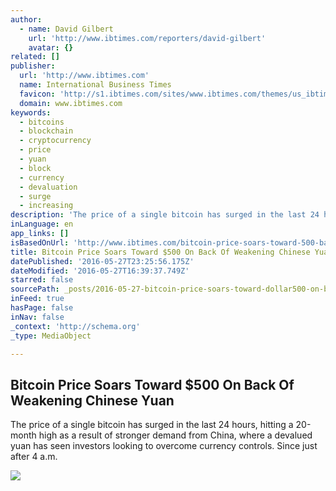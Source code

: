 ```yaml
---
author:
  - name: David Gilbert
    url: 'http://www.ibtimes.com/reporters/david-gilbert'
    avatar: {}
related: []
publisher:
  url: 'http://www.ibtimes.com'
  name: International Business Times
  favicon: 'http://s1.ibtimes.com/sites/www.ibtimes.com/themes/us_ibtimes/favicon.ico'
  domain: www.ibtimes.com
keywords:
  - bitcoins
  - blockchain
  - cryptocurrency
  - price
  - yuan
  - block
  - currency
  - devaluation
  - surge
  - increasing
description: 'The price of a single bitcoin has surged in the last 24 hours, hitting a 20-month high as a result of stronger demand from China, where a devalued yuan has seen investors looking to overcome currency controls. Since just after 4 a.m.'
inLanguage: en
app_links: []
isBasedOnUrl: 'http://www.ibtimes.com/bitcoin-price-soars-toward-500-back-weakening-chinese-yuan-2375110'
title: Bitcoin Price Soars Toward $500 On Back Of Weakening Chinese Yuan
datePublished: '2016-05-27T23:25:56.175Z'
dateModified: '2016-05-27T16:39:37.749Z'
starred: false
sourcePath: _posts/2016-05-27-bitcoin-price-soars-toward-dollar500-on-back-of-weakening-chinese.md
inFeed: true
hasPage: false
inNav: false
_context: 'http://schema.org'
_type: MediaObject

---
```

<article style=""><h1>Bitcoin Price Soars Toward $500 On Back Of Weakening Chinese Yuan</h1><p>The price of a single bitcoin has surged in the last 24 hours, hitting a 20-month high as a result of stronger demand from China, where a devalued yuan has seen investors looking to overcome currency controls. Since just after 4 a.m.</p><img src="http://s1.ibtimes.com/sites/www.ibtimes.com/files/2016/05/02/bitcoin-sign.jpg" /></article>